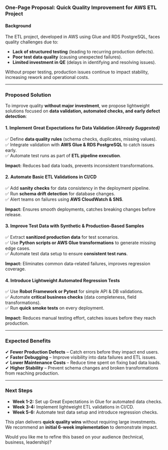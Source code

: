 ### **One-Page Proposal: Quick Quality Improvement for AWS ETL Project**  

#### **Background**  
The ETL project, developed in AWS using Glue and RDS PostgreSQL, faces quality challenges due to:  
- **Lack of structured testing** (leading to recurring production defects).  
- **Poor test data quality** (causing unexpected failures).  
- **Limited investment in QE** (delays in identifying and resolving issues).  

Without proper testing, production issues continue to impact stability, increasing rework and operational costs.  

---

### **Proposed Solution**  
To improve quality **without major investment**, we propose lightweight solutions focused on **data validation, automated checks, and early defect detection**:  

#### **1. Implement Great Expectations for Data Validation** *(Already Suggested)*  
✅ Define **data quality rules** (schema checks, duplicates, missing values).  
✅ Integrate validation with **AWS Glue & RDS PostgreSQL** to catch issues early.  
✅ Automate test runs as part of **ETL pipeline execution**.  

**Impact:** Reduces bad data loads, prevents inconsistent transformations.  

#### **2. Automate Basic ETL Validations in CI/CD**  
✅ Add **sanity checks** for data consistency in the deployment pipeline.  
✅ Run **schema drift detection** for database changes.  
✅ Alert teams on failures using **AWS CloudWatch & SNS**.  

**Impact:** Ensures smooth deployments, catches breaking changes before release.  

#### **3. Improve Test Data with Synthetic & Production-Based Samples**  
✅ Extract **sanitized production data** for test scenarios.  
✅ Use **Python scripts or AWS Glue transformations** to generate missing edge cases.  
✅ Automate test data setup to ensure **consistent test runs**.  

**Impact:** Eliminates common data-related failures, improves regression coverage.  

#### **4. Introduce Lightweight Automated Regression Tests**  
✅ Use **Robot Framework or Pytest** for simple API & DB validations.  
✅ Automate **critical business checks** (data completeness, field transformations).  
✅ Run **quick smoke tests** on every deployment.  

**Impact:** Reduces manual testing effort, catches issues before they reach production.  

---

### **Expected Benefits**  
✔ **Fewer Production Defects** – Catch errors before they impact end users.  
✔ **Faster Debugging** – Improve visibility into data failures and ETL issues.  
✔ **Lower Maintenance Costs** – Reduce time spent on fixing bad data loads.  
✔ **Higher Stability** – Prevent schema changes and broken transformations from reaching production.  

---

### **Next Steps**  
- **Week 1-2:** Set up Great Expectations in Glue for automated data checks.  
- **Week 3-4:** Implement lightweight ETL validations in CI/CD.  
- **Week 5-6:** Automate test data setup and introduce regression checks.  

This plan delivers **quick quality wins** without requiring large investments. We recommend an **initial 6-week implementation** to demonstrate impact.  

Would you like me to refine this based on your audience (technical, business, leadership)?
